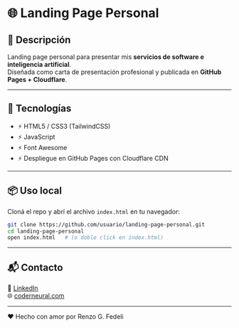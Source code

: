 # 🌐 Landing Page Personal

## 📖 Descripción
Landing page personal para presentar mis **servicios de software e inteligencia artificial**.  
Diseñada como carta de presentación profesional y publicada en **GitHub Pages + Cloudflare**.

---

## 🚀 Tecnologías
- ⚡ HTML5 / CSS3 (TailwindCSS)  
- ⚡ JavaScript  
- ⚡ Font Awesome  
- ⚡ Despliegue en GitHub Pages con Cloudflare CDN  

---

## 📦 Uso local
Cloná el repo y abrí el archivo `index.html` en tu navegador:

```bash
git clone https://github.com/usuario/landing-page-personal.git
cd landing-page-personal
open index.html   # (o doble click en index.html)
```
---

## 📬 Contacto

💼 [LinkedIn](https://linkedin.com/in/renzo-g-fedeli)  
🌐 [coderneural.com](https://coderneural.com)  

---

❤️ Hecho con amor por Renzo G. Fedeli
